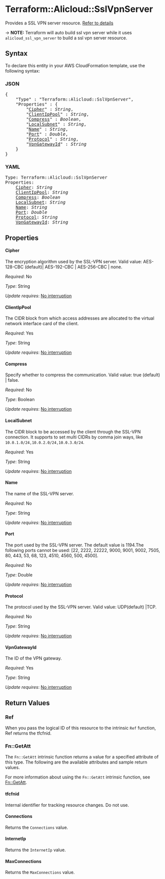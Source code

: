 # Terraform::Alicloud::SslVpnServer

Provides a SSL VPN server resource. [Refer to details](https://www.alibabacloud.com/help/doc-detail/64960.htm)

-> **NOTE:** Terraform will auto build ssl vpn server while it uses `alicloud_ssl_vpn_server` to build a ssl vpn server resource.

## Syntax

To declare this entity in your AWS CloudFormation template, use the following syntax:

### JSON

<pre>
{
    "Type" : "Terraform::Alicloud::SslVpnServer",
    "Properties" : {
        "<a href="#cipher" title="Cipher">Cipher</a>" : <i>String</i>,
        "<a href="#clientippool" title="ClientIpPool">ClientIpPool</a>" : <i>String</i>,
        "<a href="#compress" title="Compress">Compress</a>" : <i>Boolean</i>,
        "<a href="#localsubnet" title="LocalSubnet">LocalSubnet</a>" : <i>String</i>,
        "<a href="#name" title="Name">Name</a>" : <i>String</i>,
        "<a href="#port" title="Port">Port</a>" : <i>Double</i>,
        "<a href="#protocol" title="Protocol">Protocol</a>" : <i>String</i>,
        "<a href="#vpngatewayid" title="VpnGatewayId">VpnGatewayId</a>" : <i>String</i>
    }
}
</pre>

### YAML

<pre>
Type: Terraform::Alicloud::SslVpnServer
Properties:
    <a href="#cipher" title="Cipher">Cipher</a>: <i>String</i>
    <a href="#clientippool" title="ClientIpPool">ClientIpPool</a>: <i>String</i>
    <a href="#compress" title="Compress">Compress</a>: <i>Boolean</i>
    <a href="#localsubnet" title="LocalSubnet">LocalSubnet</a>: <i>String</i>
    <a href="#name" title="Name">Name</a>: <i>String</i>
    <a href="#port" title="Port">Port</a>: <i>Double</i>
    <a href="#protocol" title="Protocol">Protocol</a>: <i>String</i>
    <a href="#vpngatewayid" title="VpnGatewayId">VpnGatewayId</a>: <i>String</i>
</pre>

## Properties

#### Cipher

The encryption algorithm used by the SSL-VPN server. Valid value: AES-128-CBC (default)| AES-192-CBC | AES-256-CBC | none.

_Required_: No

_Type_: String

_Update requires_: [No interruption](https://docs.aws.amazon.com/AWSCloudFormation/latest/UserGuide/using-cfn-updating-stacks-update-behaviors.html#update-no-interrupt)

#### ClientIpPool

The CIDR block from which access addresses are allocated to the virtual network interface card of the client.

_Required_: Yes

_Type_: String

_Update requires_: [No interruption](https://docs.aws.amazon.com/AWSCloudFormation/latest/UserGuide/using-cfn-updating-stacks-update-behaviors.html#update-no-interrupt)

#### Compress

Specify whether to compress the communication. Valid value: true (default) | false.

_Required_: No

_Type_: Boolean

_Update requires_: [No interruption](https://docs.aws.amazon.com/AWSCloudFormation/latest/UserGuide/using-cfn-updating-stacks-update-behaviors.html#update-no-interrupt)

#### LocalSubnet

The CIDR block to be accessed by the client through the SSL-VPN connection. It supports to set multi CIDRs by comma join ways, like `10.0.1.0/24,10.0.2.0/24,10.0.3.0/24`.

_Required_: Yes

_Type_: String

_Update requires_: [No interruption](https://docs.aws.amazon.com/AWSCloudFormation/latest/UserGuide/using-cfn-updating-stacks-update-behaviors.html#update-no-interrupt)

#### Name

The name of the SSL-VPN server.

_Required_: No

_Type_: String

_Update requires_: [No interruption](https://docs.aws.amazon.com/AWSCloudFormation/latest/UserGuide/using-cfn-updating-stacks-update-behaviors.html#update-no-interrupt)

#### Port

The port used by the SSL-VPN server. The default value is 1194.The following ports cannot be used: [22, 2222, 22222, 9000, 9001, 9002, 7505, 80, 443, 53, 68, 123, 4510, 4560, 500, 4500].

_Required_: No

_Type_: Double

_Update requires_: [No interruption](https://docs.aws.amazon.com/AWSCloudFormation/latest/UserGuide/using-cfn-updating-stacks-update-behaviors.html#update-no-interrupt)

#### Protocol

The protocol used by the SSL-VPN server. Valid value: UDP(default) |TCP.

_Required_: No

_Type_: String

_Update requires_: [No interruption](https://docs.aws.amazon.com/AWSCloudFormation/latest/UserGuide/using-cfn-updating-stacks-update-behaviors.html#update-no-interrupt)

#### VpnGatewayId

The ID of the VPN gateway.

_Required_: Yes

_Type_: String

_Update requires_: [No interruption](https://docs.aws.amazon.com/AWSCloudFormation/latest/UserGuide/using-cfn-updating-stacks-update-behaviors.html#update-no-interrupt)

## Return Values

### Ref

When you pass the logical ID of this resource to the intrinsic `Ref` function, Ref returns the tfcfnid.

### Fn::GetAtt

The `Fn::GetAtt` intrinsic function returns a value for a specified attribute of this type. The following are the available attributes and sample return values.

For more information about using the `Fn::GetAtt` intrinsic function, see [Fn::GetAtt](https://docs.aws.amazon.com/AWSCloudFormation/latest/UserGuide/intrinsic-function-reference-getatt.html).

#### tfcfnid

Internal identifier for tracking resource changes. Do not use.

#### Connections

Returns the <code>Connections</code> value.

#### InternetIp

Returns the <code>InternetIp</code> value.

#### MaxConnections

Returns the <code>MaxConnections</code> value.

